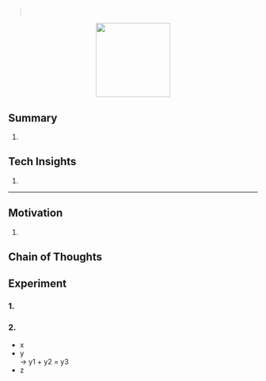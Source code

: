# 
> [](https://arxiv.org/abs/)<br>
> 
<div align=center><img src="/figures/.01.png" style="height: 150px; width: auto;"/></div>

## Summary 
1. 

## Tech Insights 
1. 

---

## Motivation 
1. 

## Chain of Thoughts

## Experiment
### 1.
### 2. 
- x
- y<br>
&rarr; y1 + y2 = y3
- z
